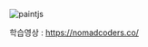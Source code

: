 ![paintjs](https://user-images.githubusercontent.com/74126735/147916027-43feb5ad-e11d-4d3b-8488-62b9cb0b8690.PNG)   
   
학습영상 : https://nomadcoders.co/
